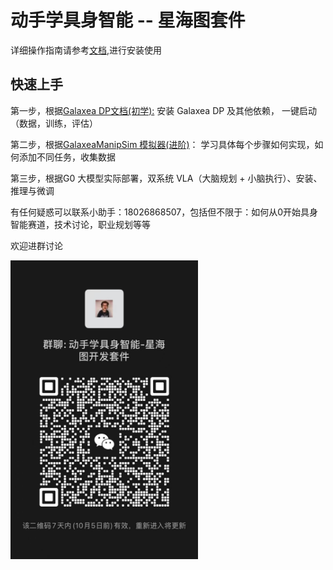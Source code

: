 # 动手学具身智能 -- 星海图套件

详细操作指南请参考[文档](https://open-galaxea.github.io/Doc/),进行安装使用

## 快速上手
第一步，根据[Galaxea DP文档(初学):](https://open-galaxea.github.io/Doc/galaxea_dp/) 安装 Galaxea DP 及其他依赖， 一键启动（数据，训练，评估）

第二步，根据[GalaxeaManipSim 模拟器(进阶)](https://open-galaxea.github.io/Doc/galaxea_manipsim/)： 学习具体每个步骤如何实现，如何添加不同任务，收集数据

第三步，根据G0 大模型实际部署，双系统 VLA（大脑规划 + 小脑执行）、安装、推理与微调


有任何疑惑可以联系小助手：18026868507，包括但不限于：如何从0开始具身智能赛道，技术讨论，职业规划等等

欢迎进群讨论

<img src="assets/wechat.jpg" alt="wechat" width="300"/>

